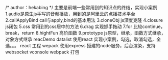/*
    author：hekabing
*/
主要是前端一些常用到的知识点的终结，实现小案例
    1.audio是原生js手写的音频播放，用到的是阿里云的点播技术平台
    2.callApplyBind call与apply,bind的基本用法
    3.cloneObj js深度克隆
    4.closure js闭包
    5.css 常用到的css居中的方法
    6.drag 实现抓手拖动
    7.for 比较continue，break，return
    8.hightFun 高阶函数
    9.prototype js原型，继承，函数方式继承，对象方式继承
reacDemo
    datalist 使用react 实现小案例，勾选，取消勾选，全选。。。
    react 工程
    wepack 使用express 搭建的node服务，后台渲染，支持websocket vconsole webpack 打包